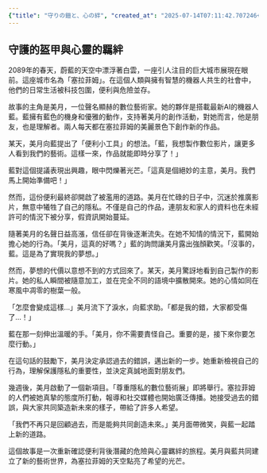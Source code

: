 ```yaml
---
{"title": "守りの鎧と、心の絆", "created_at": "2025-07-14T07:11:42.707246+09:00", "pattern_id": 9, "pattern_name": "ドラえもん型", "year": 2089}
---
```


## 守護的盔甲與心靈的羈絆

2089年的春天，蔚藍的天空中漂浮著白雲，一座引人注目的巨大城市展現在眼前。這座城市名為「塞拉菲姆」。在這個人類與擁有智慧的機器人共生的社會中，他們的日常生活被科技包圍，便利與危險並存。

故事的主角是美月，一位聲名顯赫的數位藝術家。她的夥伴是搭載最新AI的機器人藍。藍擁有藍色的機身和優雅的動作，支持著美月的創作活動，對她而言，他是朋友，也是理解者。兩人每天都在塞拉菲姆的美麗景色下創作新的作品。

某天，美月向藍提出了「便利小工具」的想法。「藍，我想製作數位影片，讓更多人看到我們的藝術。這樣一來，作品就能即時分享了！」

藍對這個提議表現出興趣，眼中閃爍著光芒。「這真是個絕妙的主意，美月。我們馬上開始準備吧！」

然而，這份便利最終卻開啟了被濫用的道路。美月在忙碌的日子中，沉迷於推廣影片，無意中犧牲了自己的隱私。不僅是自己的作品，連朋友和家人的資料也在未經許可的情況下被分享，假資訊開始蔓延。

隨著美月的名聲日益高漲，信任卻在背後逐漸流失。在她不知情的情況下，藍開始擔心她的行為。「美月，這真的好嗎？」藍的詢問讓美月露出強顏歡笑。「沒事的，藍。這是為了實現我的夢想。」

然而，夢想的代價以意想不到的方式回來了。某天，美月驚訝地看到自己製作的影片。她的私人瞬間被隨意加工，並在完全不同的語境中擴散開來。她的心情如同在寒風中凋零的樹葉一般。

「怎麼會變成這樣…」美月流下了淚水，向藍求助。「都是我的錯，大家都受傷了…！」

藍在那一刻伸出溫暖的手。「美月，你不需要責怪自己。重要的是，接下來你要怎麼行動。」

在這句話的鼓勵下，美月決定承認過去的錯誤，邁出新的一步。她重新檢視自己的行為，理解保護隱私的重要性，並決定真誠地面對朋友們。

幾週後，美月啟動了一個新項目。「尊重隱私的數位藝術展」即將舉行。塞拉菲姆的人們被她真摯的態度所打動，報導和社交媒體也開始廣泛傳播。她接受過去的錯誤，與大家共同築造新未來的樣子，帶給了許多人希望。

「我們不再只是回顧過去，而是能夠共同創造未來。」美月面帶微笑，與藍一起踏上新的道路。

這個故事是一次重新確認便利背後潛藏的危險與心靈羈絆的旅程。美月與藍共同建立了新的藝術世界，為塞拉菲姆的天空點亮了希望的光芒。
